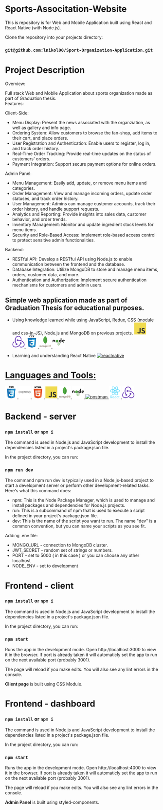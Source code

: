 # Sports-Associtation-Website

This is repository is for Web and Mobile Application built using React and React Native (with Node.js). <br/>

Clone the repository into your projects directory:

### `git@github.com:lnikol00/Sport-Organization-Application.git`

# Project Description

Overview:

Full stack Web and Mobile Application about sports organization made as part of Graduation thesis. <br/>
Features:

Client-Side:

* Menu Display: Present the news associated with the organziation, as well as gallery and info page.
* Ordering System: Allow customers to browse the fan-shop, add items to their cart, and place orders.
* User Registration and Authentication: Enable users to register, log in, and track order history.
* Real-Time Order Tracking: Provide real-time updates on the status of customers' orders.
* Payment Integration: Support secure payment options for online orders.

Admin Panel:

* Menu Management: Easily add, update, or remove menu items and categories.
* Order Management: View and manage incoming orders, update order statuses, and track order history.
* User Management: Admins can manage customer accounts, track their order history, and handle support requests.
* Analytics and Reporting: Provide insights into sales data, customer behavior, and order trends.
* Inventory Management: Monitor and update ingredient stock levels for menu items.
* Security and Role-Based Access: Implement role-based access control to protect sensitive admin functionalities.

Backend:

* RESTful API: Develop a RESTful API using Node.js to enable communication between the frontend and the database.
* Database Integration: Utilize MongoDB to store and manage menu items, orders, customer data, and more.
* Authentication and Authorization: Implement secure authentication mechanisms for customers and admin users.

## Simple web application made as part of Graduation Thesis for educational purposes.

* Using knowledge learned while using JavaScript, Redux, CSS (module and css-in-JS), Node.js and MongoDB on previous projects. <a href="https://developer.mozilla.org/en-US/docs/Web/JavaScript" target="_blank" rel="noreferrer"> <img src="https://raw.githubusercontent.com/devicons/devicon/master/icons/javascript/javascript-original.svg" alt="javascript" width="40" height="40"/> <a href="https://redux.js.org" target="_blank" rel="noreferrer"> <img src="https://raw.githubusercontent.com/devicons/devicon/master/icons/redux/redux-original.svg" alt="redux" width="40" height="40"/> </a>  <a href="https://www.w3schools.com/css/" target="_blank" rel="noreferrer"> <img src="https://raw.githubusercontent.com/devicons/devicon/master/icons/css3/css3-original-wordmark.svg" alt="css3" width="40" height="40"/> </a> <a href="https://www.mongodb.com/" target="_blank" rel="noreferrer"> <img src="https://raw.githubusercontent.com/devicons/devicon/master/icons/mongodb/mongodb-original-wordmark.svg" alt="mongodb" width="40" height="40"/> </a> <a href="https://nodejs.org" target="_blank" rel="noreferrer"> <img src="https://raw.githubusercontent.com/devicons/devicon/master/icons/nodejs/nodejs-original-wordmark.svg" alt="nodejs" width="40" height="40"/> </a>

* Learning and understanding React Native <a href="https://reactnative.dev/" target="_blank" rel="noreferrer"> <img src="https://reactnative.dev/img/header_logo.svg" alt="reactnative" width="40" height="40"/>

<h1 align="left">Languages and Tools:</h1>
<p align="left"> <a href="https://www.w3schools.com/css/" target="_blank" rel="noreferrer"> <img src="https://raw.githubusercontent.com/devicons/devicon/master/icons/css3/css3-original-wordmark.svg" alt="css3" width="40" height="40"/> </a> <a href="https://expressjs.com" target="_blank" rel="noreferrer"> <img src="https://raw.githubusercontent.com/devicons/devicon/master/icons/express/express-original-wordmark.svg" alt="express" width="40" height="40"/> </a> <a href="https://www.w3.org/html/" target="_blank" rel="noreferrer"> <img src="https://raw.githubusercontent.com/devicons/devicon/master/icons/html5/html5-original-wordmark.svg" alt="html5" width="40" height="40"/> </a> <a href="https://developer.mozilla.org/en-US/docs/Web/JavaScript" target="_blank" rel="noreferrer"> <img src="https://raw.githubusercontent.com/devicons/devicon/master/icons/javascript/javascript-original.svg" alt="javascript" width="40" height="40"/> </a> <a href="https://www.mongodb.com/" target="_blank" rel="noreferrer"> <img src="https://raw.githubusercontent.com/devicons/devicon/master/icons/mongodb/mongodb-original-wordmark.svg" alt="mongodb" width="40" height="40"/> </a> <a href="https://nodejs.org" target="_blank" rel="noreferrer"> <img src="https://raw.githubusercontent.com/devicons/devicon/master/icons/nodejs/nodejs-original-wordmark.svg" alt="nodejs" width="40" height="40"/> </a> <a href="https://postman.com" target="_blank" rel="noreferrer"> <img src="https://www.vectorlogo.zone/logos/getpostman/getpostman-icon.svg" alt="postman" width="40" height="40"/> </a> <a href="https://reactjs.org/" target="_blank" rel="noreferrer"> <img src="https://raw.githubusercontent.com/devicons/devicon/master/icons/react/react-original-wordmark.svg" alt="react" width="40" height="40"/> </a> <a href="https://redux.js.org" target="_blank" rel="noreferrer"> <img src="https://raw.githubusercontent.com/devicons/devicon/master/icons/redux/redux-original.svg" alt="redux" width="40" height="40"/> </a> </p>

# Backend - server

### `npm install` or `npm i`

The command is used in Node.js and JavaScript development to install the dependencies listed in a project's package.json file.

In the project directory, you can run:

### `npm run dev`

The command npm run dev is typically used in a Node.js-based project to start a development server or perform other development-related tasks. Here's what this command does:

* npm: This is the Node Package Manager, which is used to manage and install packages and dependencies for Node.js projects.
* run: This is a subcommand of npm that is used to execute a script defined in your project's package.json file.
* dev: This is the name of the script you want to run. The name "dev" is a common convention, but you can name your scripts as you see fit.

Adding .env file: 

* MONGO_URL - connection to MongoDB cluster.
* JWT_SECRET - random set of strings or numbers.
* PORT - set to 5000 ( in this case ) or you can choose any other localhost
* NODE_ENV - set to development

# Frontend - client 

### `npm install` or `npm i`

The command is used in Node.js and JavaScript development to install the dependencies listed in a project's package.json file.

In the project directory, you can run:

### `npm start`
Runs the app in the development mode.
Open http://localhost:3000 to view it in the browser.
If port is already taken it will automaticly set the app to run on the next available port (probably 3001).

The page will reload if you make edits.
You will also see any lint errors in the console.

**Client page** is built using CSS Module.

# Frontend - dashboard 

### `npm install` or `npm i`

The command is used in Node.js and JavaScript development to install the dependencies listed in a project's package.json file.

In the project directory, you can run:

### `npm start`
Runs the app in the development mode.
Open http://localhost:4000 to view it in the browser. 
If port is already taken it will automaticly set the app to run on the next available port (probably 3001).

The page will reload if you make edits.
You will also see any lint errors in the console.

**Admin Panel** is built using styled-components.

